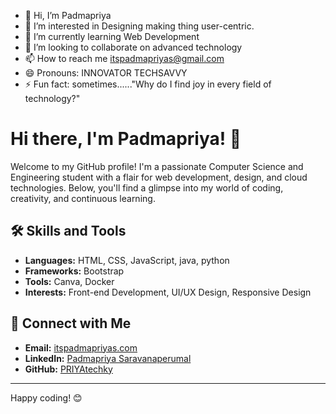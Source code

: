 - 👋 Hi, I’m Padmapriya
- 👀 I’m interested in Designing making thing user-centric. 
- 🌱 I’m currently learning Web Development
- 💞️ I’m looking to collaborate on advanced technology
- 📫 How to reach me itspadmapriyas@gmail.com
- 😄 Pronouns: INNOVATOR TECHSAVVY
- ⚡ Fun fact: sometimes......"Why do I find joy in every field of technology?"

<!---
PRIYAtechky/PRIYAtechky is a ✨ special ✨ repository because its `README.md` (this file) appears on your GitHub profile.
You can click the Preview link to take a look at your changes.
--->

# Hi there, I'm Padmapriya! 👋

Welcome to my GitHub profile! I'm a passionate Computer Science and Engineering student with a flair for web development, design, and cloud technologies. Below, you'll find a glimpse into my world of coding, creativity, and continuous learning.

## 🛠 Skills and Tools

- **Languages:** HTML, CSS, JavaScript, java, python
- **Frameworks:** Bootstrap
- **Tools:** Canva, Docker
- **Interests:** Front-end Development, UI/UX Design, Responsive Design


## 🔗 Connect with Me

- **Email:** [itspadmapriyas.com](mailto:itspadmapriyas@gmail.com)
- **LinkedIn:** [Padmapriya Saravanaperumal](https://www.linkedin.com/in/padmapriya-saravanaperumal)
- **GitHub:** [PRIYAtechky](https://github.com/PRIYAtechky)

---
 Happy coding! 😊

